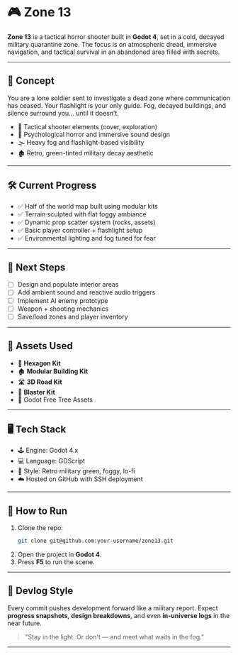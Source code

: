 # 🎮 Zone 13

**Zone 13** is a tactical horror shooter built in **Godot 4**, set in a cold, decayed military quarantine zone. The focus is on atmospheric dread, immersive navigation, and tactical survival in an abandoned area filled with secrets.

---

## 🧠 Concept

You are a lone soldier sent to investigate a dead zone where communication has ceased. Your flashlight is your only guide. Fog, decayed buildings, and silence surround you... until it doesn’t.

- 🎯 Tactical shooter elements (cover, exploration)
- 👻 Psychological horror and immersive sound design
- 🌫️ Heavy fog and flashlight-based visibility
- 🏚️ Retro, green-tinted military decay aesthetic

---

## 🛠 Current Progress

- ✅ Half of the world map built using modular kits
- ✅ Terrain sculpted with flat foggy ambiance
- ✅ Dynamic prop scatter system (rocks, assets)
- ✅ Basic player controller + flashlight setup
- ✅ Environmental lighting and fog tuned for fear

---

## 📌 Next Steps

- [ ] Design and populate interior areas
- [ ] Add ambient sound and reactive audio triggers
- [ ] Implement AI enemy prototype
- [ ] Weapon + shooting mechanics
- [ ] Save/load zones and player inventory

---

## 🚧 Assets Used

- 🧱 **Hexagon Kit**
- 🏚️ **Modular Building Kit**
- 🛣️ **3D Road Kit**
- 🔫 **Blaster Kit**
- 🌲 Godot Free Tree Assets

---

## 🖥️ Tech Stack

- 🕹 Engine: Godot 4.x
- 💻 Language: GDScript
- 🎨 Style: Retro military green, foggy, lo-fi
- ☁️ Hosted on GitHub with SSH deployment

---

## 🧪 How to Run

1. Clone the repo:
   ```bash
   git clone git@github.com:your-username/zone13.git
   ```
2. Open the project in **Godot 4**.
3. Press **F5** to run the scene.

---

## 🤘 Devlog Style

Every commit pushes development forward like a military report. Expect **progress snapshots**, **design breakdowns**, and even **in-universe logs** in the near future.

> "Stay in the light. Or don't — and meet what waits in the fog."

---
